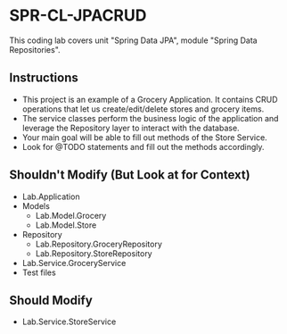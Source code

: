 # SPR-CL-JPACRUD

This coding lab covers unit "Spring Data JPA", module "Spring Data Repositories".

## Instructions
- This project is an example of a Grocery Application. It contains CRUD operations that let us create/edit/delete stores and grocery items. 
- The service classes perform the business logic of the application and leverage the Repository layer to interact with the database.
- Your main goal will be able to fill out methods of the Store Service.
- Look for @TODO statements and fill out the methods accordingly.

## Shouldn't Modify (But Look at for Context)
- Lab.Application
- Models
  - Lab.Model.Grocery
  - Lab.Model.Store
- Repository
  - Lab.Repository.GroceryRepository
  - Lab.Repository.StoreRepository
- Lab.Service.GroceryService
- Test files

## Should Modify
- Lab.Service.StoreService